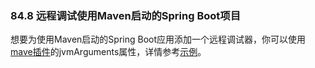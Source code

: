 ### 84.8 远程调试使用Maven启动的Spring Boot项目

想要为使用Maven启动的Spring Boot应用添加一个远程调试器，你可以使用[mave插件](https://docs.spring.io/spring-boot/docs/2.0.0.M7/maven-plugin/)的jvmArguments属性，详情参考[示例](https://docs.spring.io/spring-boot/docs/2.0.0.M7/maven-plugin/examples/run-debug.html)。

